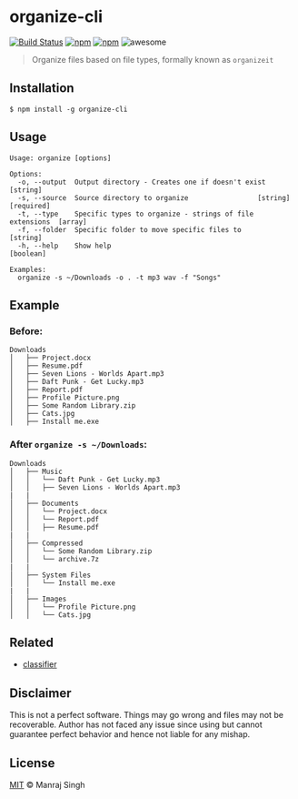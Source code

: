 # organize-cli
[![Build Status](https://travis-ci.org/ManrajGrover/organize-cli.svg?branch=master)](https://travis-ci.org/ManrajGrover/organize-cli) [![npm](https://img.shields.io/npm/v/organize-cli.svg?maxAge=2592000?style=flat-square)](https://www.npmjs.com/package/organize-cli) [![npm](https://img.shields.io/npm/dt/organize-cli.svg?maxAge=2592000?style=flat-square)](https://www.npmjs.com/package/organize-cli) ![awesome](https://img.shields.io/badge/awesome-yes-green.svg)

> Organize files based on file types, formally known as `organizeit`

## Installation

```
$ npm install -g organize-cli
```

## Usage

```
Usage: organize [options]

Options:
  -o, --output  Output directory - Creates one if doesn't exist         [string]
  -s, --source  Source directory to organize                 [string] [required]
  -t, --type    Specific types to organize - strings of file extensions  [array]
  -f, --folder  Specific folder to move specific files to               [string]
  -h, --help    Show help                                              [boolean]

Examples:
  organize -s ~/Downloads -o . -t mp3 wav -f "Songs"
```

## Example

### Before:

```
Downloads
│   ├── Project.docx
│   ├── Resume.pdf
│   ├── Seven Lions - Worlds Apart.mp3
│   ├── Daft Punk - Get Lucky.mp3
│   ├── Report.pdf
│   ├── Profile Picture.png
│   ├── Some Random Library.zip
│   ├── Cats.jpg
│   ├── Install me.exe
```

### After `organize -s ~/Downloads`:

```
Downloads
│   ├── Music
│   │   └── Daft Punk - Get Lucky.mp3
│   │   ├── Seven Lions - Worlds Apart.mp3
|	|
│   ├── Documents
│   │   └── Project.docx
│   │   └── Report.pdf
│   │   ├── Resume.pdf
|	|
│   ├── Compressed
│   │   └── Some Random Library.zip
│   │   └── archive.7z
|	|
│   ├── System Files
│   │   └── Install me.exe
|	|
│   ├── Images
│   │   └── Profile Picture.png
│   │   └── Cats.jpg
```

## Related

* [classifier](https://github.com/bhrigu123/classifier)

## Disclaimer
This is not a perfect software. Things may go wrong and files may not be recoverable. Author has not faced any issue since using but cannot guarantee perfect behavior and hence not liable for any mishap.

## License
[MIT](https://github.com/ManrajGrover/organize-cli/blob/master/License.md) © Manraj Singh
